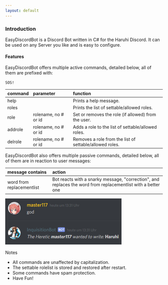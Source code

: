 ```yaml
---
layout: default
---
```


### [](#header-3) Introduction

EasyDiscordBot is a Discord Bot written in C# for the Haruhi Discord. It can be used on any Server you like and is easy to configure.

#### [](#header-4)Features

EasyDiscordBot offers multiple active commands, detailed below, all of them are prefixed with: 
```
SOS!
```

| command | parameter            | function                                                 |
|:--------|:---------------------|:---------------------------------------------------------|
| help    |                      | Prints a help message.                                   |
| roles   |                      | Prints the list of settable/allowed roles.               |
| role    | rolename, no # or id | Set or removes the role (if allowed) from the user.      |
| addrole | rolename, no # or id | Adds a role to the list of settable/allowed roles.       |
| delrole | rolename, no # or id | Removes a role from the list of settable/allowed roles.  |


EasyDiscordBot also offers multiple passive commands, detailed below, all of them are in reaction to user messages:

| message contains          | action                                                                                                       |
|:--------------------------|:-------------------------------------------------------------------------------------------------------------|
| word from replacementlist | Bot reacts with a snarky message, "correction", and replaces the word from replacementlist with a better one |  

![Example Correction](https://raw.githubusercontent.com/master117/EasyDiscordBotPage/master/example1.png)

Notes

* All commands are unaffected by capitalization. 
* The settable rolelist is stored and restored after restart.
* Some commands have spam protection.
* Have Fun!